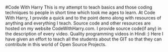 #Code With Harry
This is my attempt to teach basics and those coding techniques to people in short time which took me ages to learn.
At Code With Harry, I provide a quick and to the point demo along with resources of anything and everything I teach. Source code and other resources are hosted on my website CodeWithHarry.com. I provide source code(if any) in the description of every video.
Quality programming videos in Hindi :)
Here I have given an effort to teach all the students about the GIT so that they can contribute in this world of Open Source Projects.
